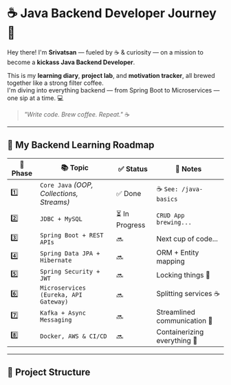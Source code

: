 # ☕ Java Backend Developer Journey 🚀

Hey there! I'm **Srivatsan** — fueled by ☕ & curiosity — on a mission to become a **kickass Java Backend Developer**.  

This is my **learning diary**, **project lab**, and **motivation tracker**, all brewed together like a strong filter coffee.  
I'm diving into everything backend — from Spring Boot to Microservices — one sip at a time. 💻

> _"Write code. Brew coffee. Repeat."_ ☕

---

## 🧱 My Backend Learning Roadmap

| 🧩 Phase | 📚 Topic | ✅ Status | 📝 Notes |
|--------|-----------|----------|-------|
| 1️⃣ | `Core Java` *(OOP, Collections, Streams)* | ✅ Done | ☕ `See: /java-basics` |
| 2️⃣ | `JDBC + MySQL` | ⏳ In Progress | `CRUD App brewing...` |
| 3️⃣ | `Spring Boot + REST APIs` | 🔜 | Next cup of code... |
| 4️⃣ | `Spring Data JPA + Hibernate` | 🔜 | ORM + Entity mapping |
| 5️⃣ | `Spring Security + JWT` | 🔜 | Locking things 🔐 |
| 6️⃣ | `Microservices (Eureka, API Gateway)` | 🔜 | Splitting services ☕ |
| 7️⃣ | `Kafka + Async Messaging` | 🔜 | Streamlined communication 🔄 |
| 8️⃣ | `Docker, AWS & CI/CD` | 🔜 | Containerizing everything 🐳 |

---

## 📂 Project Structure

